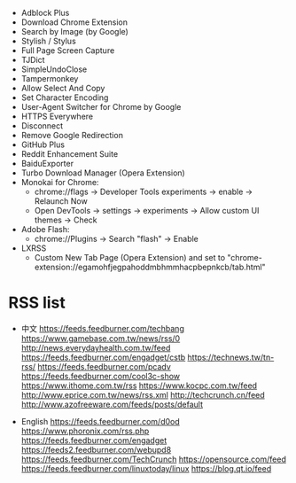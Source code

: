 * Adblock Plus
* Download Chrome Extension
* Search by Image (by Google)
* Stylish / Stylus
* Full Page Screen Capture
* TJDict
* SimpleUndoClose
* Tampermonkey
* Allow Select And Copy
* Set Character Encoding
* User-Agent Switcher for Chrome by Google
* HTTPS Everywhere
* Disconnect
* Remove Google Redirection
* GitHub Plus
* Reddit Enhancement Suite
* BaiduExporter
* Turbo Download Manager (Opera Extension)
* Monokai for Chrome:
    * chrome://flags -> Developer Tools experiments -> enable -> Relaunch Now
    * Open DevTools -> settings -> experiments -> Allow custom UI themes -> Check
* Adobe Flash:
    * chrome://Plugins -> Search "flash" -> Enable
* LXRSS
    * Custom New Tab Page (Opera Extension) and set to "chrome-extension://egamohfjegpahoddmbhmmhacpbepnkcb/tab.html"

RSS list
=====
* 中文
https://feeds.feedburner.com/techbang
https://www.gamebase.com.tw/news/rss/0
http://news.everydayhealth.com.tw/feed
https://feeds.feedburner.com/engadget/cstb
https://technews.tw/tn-rss/
https://feeds.feedburner.com/pcadv
https://feeds.feedburner.com/cool3c-show
https://www.ithome.com.tw/rss
https://www.kocpc.com.tw/feed
http://www.eprice.com.tw/news/rss.xml
http://techcrunch.cn/feed
http://www.azofreeware.com/feeds/posts/default

* English
https://feeds.feedburner.com/d0od
https://www.phoronix.com/rss.php
https://feeds.feedburner.com/engadget
https://feeds2.feedburner.com/webupd8
https://feeds.feedburner.com/TechCrunch
https://opensource.com/feed
https://feeds.feedburner.com/linuxtoday/linux
https://blog.qt.io/feed
